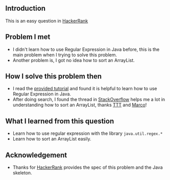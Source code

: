 ## Introduction
This is an easy question in [HackerRank](https://www.hackerrank.com/challenges/30-regex-patterns)

## Problem I met
- I didn't learn how to use Regular Expression in Java before, this is the main problem when I trying to solve this problem.
- Another problem is, I got no idea how to sort an ArrayList.

## How I solve this problem then
- I read the [provided tutorial](https://www.hackerrank.com/challenges/30-regex-patterns/tutorial) and found it is helpful to learn how to use Regular Expression in Java.
- After doing search, I found the thread in [StackOverflow](http://stackoverflow.com/questions/18441846/how-to-sort-an-arraylist-in-java) helps me a lot in understanding how to sort an ArrayList, thanks [TTT](http://stackoverflow.com/users/1427460/ttt) and [Marco](http://stackoverflow.com/users/921110/marco-johannesen)!

## What I learned from this question
- Learn how to use regular expression with the library `java.util.regex.*`
- Learn how to sort an ArrayList easily.

## Acknowledgement
- Thanks for [HackerRank](https://www.hackerrank.com) provides the spec of this problem and the Java skeleton.
